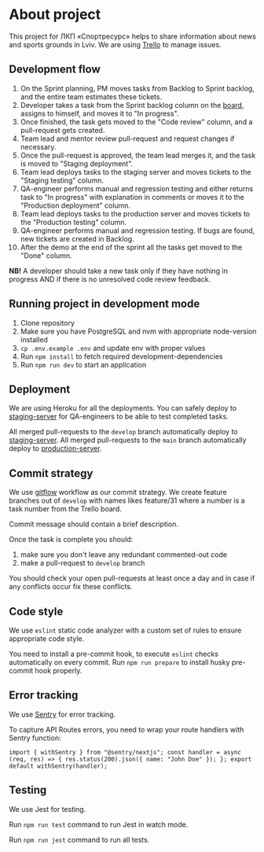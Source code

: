 # About project

This project for ЛКП «Спортресурс» helps to share information about news and sports grounds in Lviv. We are using [Trello](https://trello.com/b/J2wr6eQW/sportresurs) to manage issues.

## Development flow

1. On the Sprint planning, PM moves tasks from Backlog to Sprint backlog, and the entire team estimates these tickets.
2. Developer takes a task from the Sprint backlog column on the [board](https://trello.com/b/J2wr6eQW/sportresurs), assigns to himself, and moves it to "In progress".
3. Once finished, the task gets moved to the "Code review" column, and a pull-request gets created.
4. Team lead and mentor review pull-request and request changes if necessary.
5. Once the pull-request is approved, the team lead merges it, and the task is moved to "Staging deployment".
6. Team lead deploys tasks to the staging server and moves tickets to the "Staging testing" column.
7. QA-engineer performs manual and regression testing and either returns task to "In progress" with explanation in comments or moves it to the "Production deployment" column.
8. Team lead deploys tasks to the production server and moves tickets to the "Production testing" column.
9. QA-engineer performs manual and regression testing. If bugs are found, new tickets are created in Backlog.
10. After the demo at the end of the sprint all the tasks get moved to the "Done" column.

**NB!** A developer should take a new task only if they have nothing in progress AND if there is no unresolved code review feedback.

## Running project in development mode

1. Clone repository
2. Make sure you have PostgreSQL and nvm with appropriate node-version installed
3. `cp .env.example .env` and update env with proper values
4. Run `npm install` to fetch required development-dependencies
5. Run `npm run dev` to start an application

## Deployment

We are using Heroku for all the deployments. You can safely deploy to [staging-server](https://sportresurs-staging.herokuapp.com/) for QA-engineers to be able to test completed tasks.

All merged pull-requests to the `develop` branch automatically deploy to [staging-server](https://sportresurs-staging.herokuapp.com/).
All merged pull-requests to the `main` branch automatically deploy to [production-server](https://sportresurs.herokuapp.com/).

## Commit strategy

We use [gitflow](https://www.atlassian.com/git/tutorials/comparing-workflows) workflow as our commit strategy.
We create feature branches out of `develop` with names likes feature/31 where a number is a task number from the Trello board.

Commit message should contain a brief description.

Once the task is complete you should:

1. make sure you don't leave any redundant commented-out code
2. make a pull-request to `develop` branch

You should check your open pull-requests at least once a day and in case if any conflicts occur fix these conflicts.

## Code style

We use `eslint` static code analyzer with a custom set of rules to ensure appropriate code style.

You need to install a pre-commit hook, to execute `eslint` checks automatically on every commit. 
Run `npm run prepare` to install husky pre-commit hook properly.

## Error tracking

We use [Sentry](https://sentry.io/) for error tracking.

To capture API Routes errors, you need to wrap your route handlers with Sentry function:

`import { withSentry } from "@sentry/nextjs";
const handler = async (req, res) => {
    res.status(200).json({ name: "John Doe" });
};
export default withSentry(handler);`

## Testing

We use Jest for testing.

Run `npm run test` command to run Jest in watch mode.

Run `npm run jest` command to run all tests.
